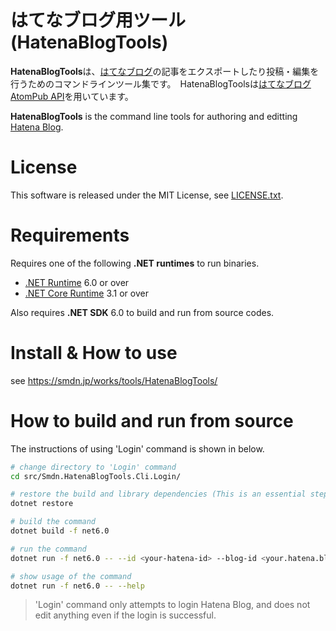 はてなブログ用ツール(HatenaBlogTools)
================
**HatenaBlogTools**は、[はてなブログ](https://hatenablog.com/)の記事をエクスポートしたり投稿・編集を行うためのコマンドラインツール集です。　HatenaBlogToolsは[はてなブログAtomPub API](http://developer.hatena.ne.jp/ja/documents/blog/apis/atom)を用いています。

**HatenaBlogTools** is the command line tools for authoring and editting [Hatena Blog](https://hatenablog.com/).

# License
This software is released under the MIT License, see [LICENSE.txt](/LICENSE.txt).

# Requirements
Requires one of the following **.NET runtimes** to run binaries.

- [.NET Runtime](https://dotnet.microsoft.com/download/dotnet/6.0) 6.0 or over
- [.NET Core Runtime](https://dotnet.microsoft.com/download/dotnet/3.1) 3.1 or over

Also requires **.NET SDK** 6.0 to build and run from source codes.

# Install & How to use
see https://smdn.jp/works/tools/HatenaBlogTools/

# How to build and run from source
The instructions of using 'Login' command is shown in below.

```sh
# change directory to 'Login' command
cd src/Smdn.HatenaBlogTools.Cli.Login/

# restore the build and library dependencies (This is an essential step for a first time build)
dotnet restore

# build the command
dotnet build -f net6.0

# run the command
dotnet run -f net6.0 -- --id <your-hatena-id> --blog-id <your.hatena.blog.domain> --api-key <your-api-key>

# show usage of the command
dotnet run -f net6.0 -- --help
```

> 'Login' command only attempts to login Hatena Blog, and does not edit anything even if the login is successful.
